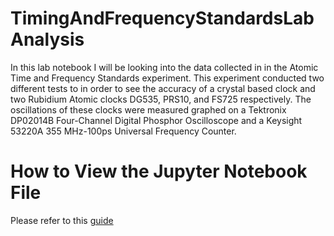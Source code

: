 # TimingAndFrequencyStandardsLabAnalysis

In this lab notebook I will be looking into the data collected in in the Atomic Time and Frequency Standards experiment. This experiment conducted two different tests to in order to see the accuracy of a crystal based clock and two Rubidium Atomic clocks DG535, PRS10, and FS725 respectively. The oscillations of these clocks were measured graphed on a Tektronix DP02014B Four-Channel Digital Phosphor Oscilloscope and a Keysight 53220A 355 MHz-100ps Universal Frequency Counter.


# How to View the Jupyter Notebook File

Please refer to this [guide](https://www.tutorialspoint.com/jupyter/sharing_jupyter_notebook_using_github_and_nbviewer.htm)

